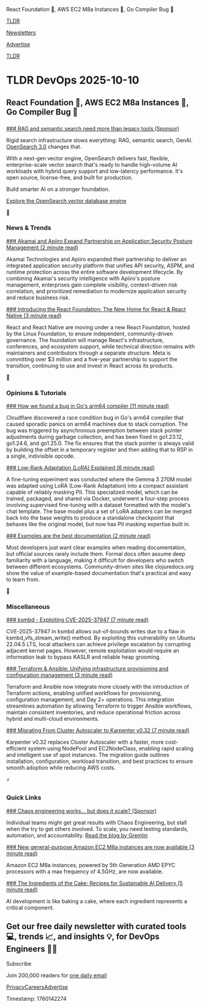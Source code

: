 React Foundation 🧱, AWS EC2 M8a Instances 🤖, Go Compiler Bug 🐛

[TLDR](/)

[Newsletters](/newsletters)

[Advertise](https://advertise.tldr.tech/)

[TLDR](/)

# TLDR DevOps 2025-10-10

## React Foundation 🧱, AWS EC2 M8a Instances 🤖, Go Compiler Bug 🐛

### 

[### RAG and semantic search need more than legacy tools (Sponsor)](https://hubs.ly/Q03Mts410)

Rigid search infrastructure slows everything: RAG, semantic search, GenAI. [OpenSearch 3.0](https://hubs.ly/Q03Mts410) changes that.

With a next-gen vector engine, OpenSearch delivers fast, flexible, enterprise-scale vector search that's ready to handle high-volume AI workloads with hybrid query support and low-latency performance. It's open source, license-free, and built for production.

Build smarter AI on a stronger foundation.

[Explore the OpenSearch vector database engine](https://hubs.ly/Q03Mts410)

📱

### News & Trends

[### Akamai and Apiiro Expand Partnership on Application Security Posture Management (2 minute read)](https://www.devopsdigest.com/akamai-and-apiiro-expand-partnership-on-application-security-posture-management?utm_source=tldrdevops)

Akamai Technologies and Apiiro expanded their partnership to deliver an integrated application security platform that unifies API security, ASPM, and runtime protection across the entire software development lifecycle. By combining Akamai's security intelligence with Apiiro's posture management, enterprises gain complete visibility, context-driven risk correlation, and prioritized remediation to modernize application security and reduce business risk.

[### Introducing the React Foundation: The New Home for React & React Native (3 minute read)](https://engineering.fb.com/2025/10/07/open-source/introducing-the-react-foundation-the-new-home-for-react-react-native/?utm_source=tldrdevops)

React and React Native are moving under a new React Foundation, hosted by the Linux Foundation, to ensure independent, community-driven governance. The foundation will manage React's infrastructure, conferences, and ecosystem support, while technical direction remains with maintainers and contributors through a separate structure. Meta is committing over $3 million and a five-year partnership to support the transition, continuing to use and invest in React across its products.

🚀

### Opinions & Tutorials

[### How we found a bug in Go's arm64 compiler (11 minute read)](https://blog.cloudflare.com/how-we-found-a-bug-in-gos-arm64-compiler/?utm_source=tldrdevops)

Cloudflare discovered a race condition bug in Go's arm64 compiler that caused sporadic panics on arm64 machines due to stack corruption. The bug was triggered by asynchronous preemption between stack pointer adjustments during garbage collection, and has been fixed in go1.23.12, go1.24.6, and go1.25.0. The fix ensures that the stack pointer is always valid by building the offset in a temporary register and then adding that to RSP in a single, indivisible opcode.

[### Low-Rank Adaptation (LoRA) Explained (6 minute read)](https://www.docker.com/blog/lora-explained/?utm_source=tldrdevops)

A fine-tuning experiment was conducted where the Gemma 3 270M model was adapted using LoRA (Low-Rank Adaptation) into a compact assistant capable of reliably masking PII. This specialized model, which can be trained, packaged, and shared via Docker, underwent a four-step process involving supervised fine-tuning with a dataset formatted with the model's chat template. The base model plus a set of LoRA adapters can be merged back into the base weights to produce a standalone checkpoint that behaves like the original model, but now has PII masking expertise built in.

[### Examples are the best documentation (2 minute read)](https://rakhim.exotext.com/examples-are-the-best-documentation?utm_source=tldrdevops)

Most developers just want clear examples when reading documentation, but official sources rarely include them. Formal docs often assume deep familiarity with a language, making it difficult for developers who switch between different ecosystems. Community-driven sites like clojuredocs.org show the value of example-based documentation that's practical and easy to learn from.

🎁

### Miscellaneous

[### ksmbd - Exploiting CVE-2025-37947 (7 minute read)](https://blog.doyensec.com/2025/10/08/ksmbd-3.html?utm_source=tldrdevops)

CVE-2025-37947 in ksmbd allows out-of-bounds writes due to a flaw in ksmbd\_vfs\_stream\_write() method. By exploiting this vulnerability on Ubuntu 22.04.5 LTS, local attackers can achieve privilege escalation by corrupting adjacent kernel pages. However, remote exploitation would require an information leak to bypass KASLR and reliable heap grooming.

[### Terraform & Ansible: Unifying infrastructure provisioning and configuration management (3 minute read)](https://www.hashicorp.com/en/blog/terraform-ansible-unifying-infrastructure-provisioning-configuration-management?utm_source=tldrdevops)

Terraform and Ansible now integrate more closely with the introduction of Terraform actions, enabling unified workflows for provisioning, configuration management, and Day 2+ operations. This integration streamlines automation by allowing Terraform to trigger Ansible workflows, maintain consistent inventories, and reduce operational friction across hybrid and multi-cloud environments.

[### Migrating From Cluster Autoscaler to Karpenter v0.32 (7 minute read)](https://thenewstack.io/migrating-from-cluster-autoscaler-to-karpenter-v0-32/?utm_source=tldrdevops)

Karpenter v0.32 replaces Cluster Autoscaler with a faster, more cost-efficient system using NodePool and EC2NodeClass, enabling rapid scaling and intelligent use of spot instances. The migration guide outlines installation, configuration, workload transition, and best practices to ensure smooth adoption while reducing AWS costs.

⚡️

### Quick Links

[### Chaos engineering works... but does it scale? (Sponsor)](https://www.gremlin.com/blog/chaos-engineering-works-but-it-has-to-scale?utm_source=tldr-newsletter&amp;utm_medium=blog&amp;utm_campaign=Reliability-Intelligence-Promo)

Individual teams might get great results with Chaos Engineering, but stall when the try to get others involved. To scale, you need testing standards, automation, and accountability. [Read the blog by Gremlin](https://www.gremlin.com/blog/chaos-engineering-works-but-it-has-to-scale?utm_source=tldr-newsletter&utm_medium=blog&utm_campaign=Reliability-Intelligence-Promo)

[### New general-purpose Amazon EC2 M8a instances are now available (3 minute read)](https://aws.amazon.com/blogs/aws/new-general-purpose-amazon-ec2-m8a-instances-are-now-available/?utm_source=tldrdevops)

Amazon EC2 M8a instances, powered by 5th Generation AMD EPYC processors with a max frequency of 4.5GHz, are now available.

[### The Ingredients of the Cake: Recipes for Sustainable AI Delivery (5 minute read)](https://cd.foundation/blog/2025/10/03/sustainable-ai-delivery/?utm_source=tldrdevops)

AI development is like baking a cake, where each ingredient represents a critical component.

## Get our free daily newsletter with curated tools 💻, trends 📈, and insights 💡, for DevOps Engineers 👨‍💻

Subscribe

Join 200,000 readers for [one daily email](/api/latest/devops)

[Privacy](/privacy)[Careers](https://jobs.ashbyhq.com/tldr.tech)[Advertise](/devops/advertise)

Timestamp: 1760142274
